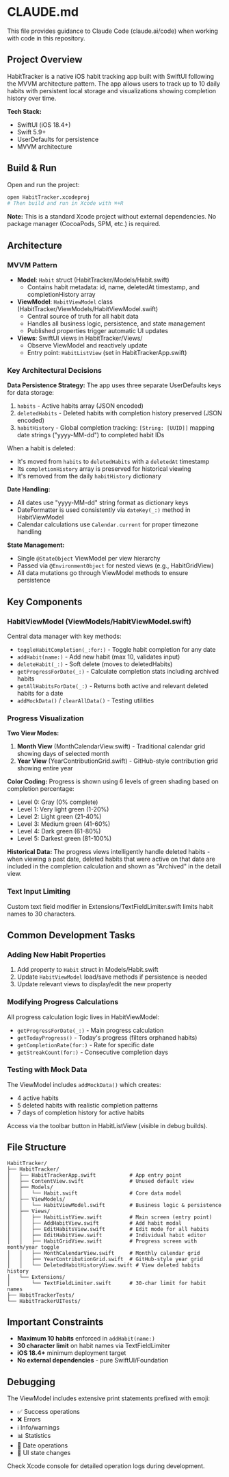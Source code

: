 # CLAUDE.md

This file provides guidance to Claude Code (claude.ai/code) when working with code in this repository.

## Project Overview

HabitTracker is a native iOS habit tracking app built with SwiftUI following the MVVM architecture pattern. The app allows users to track up to 10 daily habits with persistent local storage and visualizations showing completion history over time.

**Tech Stack:**
- SwiftUI (iOS 18.4+)
- Swift 5.9+
- UserDefaults for persistence
- MVVM architecture

## Build & Run

Open and run the project:
```bash
open HabitTracker.xcodeproj
# Then build and run in Xcode with ⌘+R
```

**Note:** This is a standard Xcode project without external dependencies. No package manager (CocoaPods, SPM, etc.) is required.

## Architecture

### MVVM Pattern
- **Model**: `Habit` struct (HabitTracker/Models/Habit.swift)
  - Contains habit metadata: id, name, deletedAt timestamp, and completionHistory array
- **ViewModel**: `HabitViewModel` class (HabitTracker/ViewModels/HabitViewModel.swift)
  - Central source of truth for all habit data
  - Handles all business logic, persistence, and state management
  - Published properties trigger automatic UI updates
- **Views**: SwiftUI views in HabitTracker/Views/
  - Observe ViewModel and reactively update
  - Entry point: `HabitListView` (set in HabitTrackerApp.swift)

### Key Architectural Decisions

**Data Persistence Strategy:**
The app uses three separate UserDefaults keys for data storage:
1. `habits` - Active habits array (JSON encoded)
2. `deletedHabits` - Deleted habits with completion history preserved (JSON encoded)
3. `habitHistory` - Global completion tracking: `[String: [UUID]]` mapping date strings ("yyyy-MM-dd") to completed habit IDs

When a habit is deleted:
- It's moved from `habits` to `deletedHabits` with a `deletedAt` timestamp
- Its `completionHistory` array is preserved for historical viewing
- It's removed from the daily `habitHistory` dictionary

**Date Handling:**
- All dates use "yyyy-MM-dd" string format as dictionary keys
- DateFormatter is used consistently via `dateKey(_:)` method in HabitViewModel
- Calendar calculations use `Calendar.current` for proper timezone handling

**State Management:**
- Single `@StateObject` ViewModel per view hierarchy
- Passed via `@EnvironmentObject` for nested views (e.g., HabitGridView)
- All data mutations go through ViewModel methods to ensure persistence

## Key Components

### HabitViewModel (ViewModels/HabitViewModel.swift)
Central data manager with key methods:
- `toggleHabitCompletion(_:for:)` - Toggle habit completion for any date
- `addHabit(name:)` - Add new habit (max 10, validates input)
- `deleteHabit(_:)` - Soft delete (moves to deletedHabits)
- `getProgressForDate(_:)` - Calculate completion stats including archived habits
- `getAllHabitsForDate(_:)` - Returns both active and relevant deleted habits for a date
- `addMockData()` / `clearAllData()` - Testing utilities

### Progress Visualization

**Two View Modes:**
1. **Month View** (MonthCalendarView.swift) - Traditional calendar grid showing days of selected month
2. **Year View** (YearContributionGrid.swift) - GitHub-style contribution grid showing entire year

**Color Coding:**
Progress is shown using 6 levels of green shading based on completion percentage:
- Level 0: Gray (0% complete)
- Level 1: Very light green (1-20%)
- Level 2: Light green (21-40%)
- Level 3: Medium green (41-60%)
- Level 4: Dark green (61-80%)
- Level 5: Darkest green (81-100%)

**Historical Data:**
The progress views intelligently handle deleted habits - when viewing a past date, deleted habits that were active on that date are included in the completion calculation and shown as "Archived" in the detail view.

### Text Input Limiting
Custom text field modifier in Extensions/TextFieldLimiter.swift limits habit names to 30 characters.

## Common Development Tasks

### Adding New Habit Properties
1. Add property to `Habit` struct in Models/Habit.swift
2. Update `HabitViewModel` load/save methods if persistence is needed
3. Update relevant views to display/edit the new property

### Modifying Progress Calculations
All progress calculation logic lives in HabitViewModel:
- `getProgressForDate(_:)` - Main progress calculation
- `getTodayProgress()` - Today's progress (filters orphaned habits)
- `getCompletionRate(for:)` - Rate for specific date
- `getStreakCount(for:)` - Consecutive completion days

### Testing with Mock Data
The ViewModel includes `addMockData()` which creates:
- 4 active habits
- 5 deleted habits with realistic completion patterns
- 7 days of completion history for active habits

Access via the toolbar button in HabitListView (visible in debug builds).

## File Structure

```
HabitTracker/
├── HabitTracker/
│   ├── HabitTrackerApp.swift           # App entry point
│   ├── ContentView.swift               # Unused default view
│   ├── Models/
│   │   └── Habit.swift                 # Core data model
│   ├── ViewModels/
│   │   └── HabitViewModel.swift        # Business logic & persistence
│   ├── Views/
│   │   ├── HabitListView.swift         # Main screen (entry point)
│   │   ├── AddHabitView.swift          # Add habit modal
│   │   ├── EditHabitsView.swift        # Edit mode for all habits
│   │   ├── EditHabitView.swift         # Individual habit editor
│   │   ├── HabitGridView.swift         # Progress screen with month/year toggle
│   │   ├── MonthCalendarView.swift     # Monthly calendar grid
│   │   ├── YearContributionGrid.swift  # GitHub-style year grid
│   │   └── DeletedHabitHistoryView.swift # View deleted habits history
│   └── Extensions/
│       └── TextFieldLimiter.swift      # 30-char limit for habit names
├── HabitTrackerTests/
└── HabitTrackerUITests/
```

## Important Constraints

- **Maximum 10 habits** enforced in `addHabit(name:)`
- **30 character limit** on habit names via TextFieldLimiter
- **iOS 18.4+** minimum deployment target
- **No external dependencies** - pure SwiftUI/Foundation

## Debugging

The ViewModel includes extensive print statements prefixed with emoji:
- ✅ Success operations
- ❌ Errors
- ℹ️ Info/warnings
- 📊 Statistics
- 📅 Date operations
- 📱 UI state changes

Check Xcode console for detailed operation logs during development.
